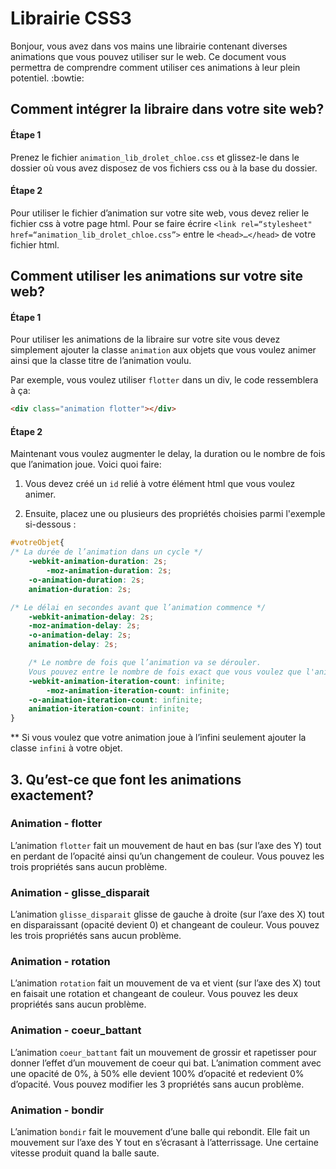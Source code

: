 # Librairie CSS3

Bonjour, vous avez dans vos mains une librairie contenant diverses animations que vous pouvez utiliser sur le web. Ce document vous permettra de comprendre comment utiliser ces animations à leur plein potentiel. :bowtie:

## Comment intégrer la libraire dans votre site web?

#### Étape 1

Prenez le fichier `animation_lib_drolet_chloe.css` et glissez-le dans le dossier où vous avez disposez de vos fichiers css ou à la base du dossier. 

#### Étape 2

Pour utiliser le fichier d’animation sur votre site web, vous devez relier le fichier css à votre page html. Pour se faire écrire `<link rel=“stylesheet" href=“animation_lib_drolet_chloe.css”>` entre le `<head>…</head>` de votre fichier html.



## Comment utiliser les animations sur votre site web?

#### Étape 1

Pour utiliser les animations de la libraire sur votre site vous devez simplement ajouter la classe `animation` aux objets que vous voulez animer ainsi que la classe titre de l’animation voulu.

Par exemple, vous voulez utiliser `flotter` dans un div, le code ressemblera à ça:

```html
<div class="animation flotter"></div>
```

#### Étape 2

Maintenant vous voulez augmenter le delay, la duration ou le nombre de fois que l’animation joue. Voici quoi faire:

1. Vous devez créé un `id` relié à votre élément html que vous voulez animer.

2. Ensuite, placez une ou plusieurs des propriétés choisies parmi l'exemple si-dessous :

```css
#votreObjet{
/* La durée de l’animation dans un cycle */
	-webkit-animation-duration: 2s;
    	-moz-animation-duration: 2s;
	-o-animation-duration: 2s;
   	animation-duration: 2s;

/* Le délai en secondes avant que l’animation commence */
	-webkit-animation-delay: 2s;
	-moz-animation-delay: 2s;
	-o-animation-delay: 2s;
	animation-delay: 2s;

	/* Le nombre de fois que l’animation va se dérouler. 
	Vous pouvez entre le nombre de fois exact que vous voulez que l'animation se déroule ou vous pouvez écrire infinite (infini de fois) */
	-webkit-animation-iteration-count: infinite;
    	-moz-animation-iteration-count: infinite;
   	-o-animation-iteration-count: infinite;
	animation-iteration-count: infinite;
}

```

** Si vous voulez que votre animation joue à l’infini seulement ajouter la classe `infini` à votre objet.



## 3. Qu’est-ce que font les animations exactement?

### Animation - flotter

L’animation `flotter` fait un mouvement de haut en bas (sur l’axe des Y) tout en perdant de l’opacité ainsi qu’un changement de couleur. Vous pouvez les trois propriétés sans aucun problème.

### Animation - glisse_disparait 

L’animation `glisse_disparait` glisse de gauche à droite (sur l’axe des X) tout en disparaissant (opacité devient 0) et changeant de couleur. Vous pouvez les trois propriétés sans aucun problème.

### Animation - rotation

L’animation `rotation` fait un mouvement de va et vient (sur l’axe des X) tout en faisait une rotation et changeant de couleur. Vous pouvez les deux propriétés sans aucun problème.

### Animation - coeur_battant

L’animation `coeur_battant` fait un mouvement de grossir et rapetisser pour donner l’effet d’un mouvement de coeur qui bat. L’animation comment avec une opacité de 0%, à 50% elle devient 100% d’opacité et redevient 0% d’opacité.  Vous pouvez modifier les 3 propriétés sans aucun problème.

### Animation - bondir

L’animation `bondir` fait le mouvement d’une balle qui rebondit. Elle fait un mouvement sur l’axe des Y tout en s’écrasant à l’atterrissage. Une certaine vitesse produit quand la balle saute.
